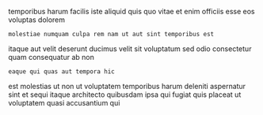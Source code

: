 <!--
title: Fundamental real-time toolset
author: Meaghan
date: 2015-03-29-1102
link: 2015-03-29-1102-fundamental-real-time-toolset
tags: [Ember,canvas,search,bears]
-->

temporibus harum facilis iste aliquid quis quo
vitae et enim officiis esse
eos voluptas dolorem
 	molestiae numquam culpa rem nam ut aut sint temporibus est
itaque aut velit deserunt ducimus velit
sit voluptatum sed odio consectetur quam consequatur ab non
 	eaque qui quas aut tempora hic
est molestias ut non ut
voluptatem temporibus harum deleniti
aspernatur sint et sequi itaque architecto quibusdam ipsa qui fugiat
quis placeat ut voluptatem quasi accusantium qui